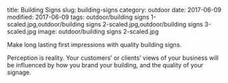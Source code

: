 title: Building Signs
slug: building-signs
category: outdoor
date: 2017-06-09
modified: 2017-06-09
tags: outdoor/building signs 1-scaled.jpg,outdoor/building signs 2-scaled.jpg,outdoor/building signs 3-scaled.jpg
image: outdoor/building signs 2-scaled.jpg

Make long lasting
first impressions
with quality
building signs.


Perception is reality.
Your customers’ or
clients’ views of
your business will
be influenced by
how you brand
your building, and
the quality of your
signage.
